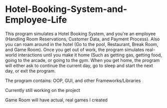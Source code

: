 # Hotel-Booking-System-and-Employee-Life
This program simulates a Hotel Booking System, and you're an employee (Handling Room Reservations, Customer Data, and Payment Process). Also you can roam around in the hotel (Go to the pool, Restaurant, Break Room, and Game Room). Once you get out of work, the program simulates real-world interactions until you make it home (Such as getting gas, getting food, going to the arcade, or going to the gym. When you get home, the program will either ask to continue the current day, go to sleep and start the next day, or exit the program.

The program contains:
OOP, GUI, and other Frameworks/Libraries

Currently still working on the project

Game Room will have actual, real games I created
